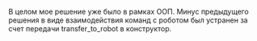 В целом мое решение уже было в рамках ООП. Минус предыдущего решения в виде взаимодействия команд с роботом был устранен за счет передачи transfer_to_robot в конструктор.